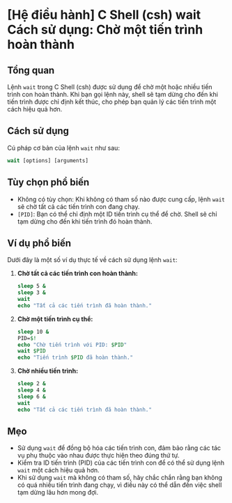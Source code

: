 # [Hệ điều hành] C Shell (csh) wait Cách sử dụng: Chờ một tiến trình hoàn thành

## Tổng quan
Lệnh `wait` trong C Shell (csh) được sử dụng để chờ một hoặc nhiều tiến trình con hoàn thành. Khi bạn gọi lệnh này, shell sẽ tạm dừng cho đến khi tiến trình được chỉ định kết thúc, cho phép bạn quản lý các tiến trình một cách hiệu quả hơn.

## Cách sử dụng
Cú pháp cơ bản của lệnh `wait` như sau:

```csh
wait [options] [arguments]
```

## Tùy chọn phổ biến
- Không có tùy chọn: Khi không có tham số nào được cung cấp, lệnh `wait` sẽ chờ tất cả các tiến trình con đang chạy.
- `[PID]`: Bạn có thể chỉ định một ID tiến trình cụ thể để chờ. Shell sẽ chỉ tạm dừng cho đến khi tiến trình đó hoàn thành.

## Ví dụ phổ biến
Dưới đây là một số ví dụ thực tế về cách sử dụng lệnh `wait`:

1. **Chờ tất cả các tiến trình con hoàn thành:**
   ```csh
   sleep 5 &
   sleep 3 &
   wait
   echo "Tất cả các tiến trình đã hoàn thành."
   ```

2. **Chờ một tiến trình cụ thể:**
   ```csh
   sleep 10 &
   PID=$!
   echo "Chờ tiến trình với PID: $PID"
   wait $PID
   echo "Tiến trình $PID đã hoàn thành."
   ```

3. **Chờ nhiều tiến trình:**
   ```csh
   sleep 2 &
   sleep 4 &
   sleep 6 &
   wait
   echo "Tất cả các tiến trình đã hoàn thành."
   ```

## Mẹo
- Sử dụng `wait` để đồng bộ hóa các tiến trình con, đảm bảo rằng các tác vụ phụ thuộc vào nhau được thực hiện theo đúng thứ tự.
- Kiểm tra ID tiến trình (PID) của các tiến trình con để có thể sử dụng lệnh `wait` một cách hiệu quả hơn.
- Khi sử dụng `wait` mà không có tham số, hãy chắc chắn rằng bạn không có quá nhiều tiến trình đang chạy, vì điều này có thể dẫn đến việc shell tạm dừng lâu hơn mong đợi.